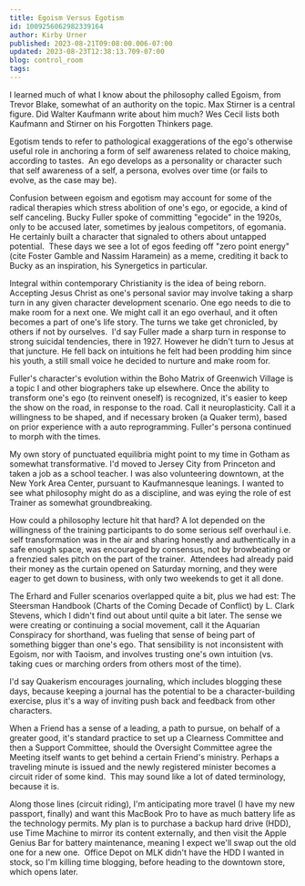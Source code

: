 ```yaml
---
title: Egoism Versus Egotism
id: 1009256062982339164
author: Kirby Urner
published: 2023-08-21T09:08:00.006-07:00
updated: 2023-08-23T12:38:13.709-07:00
blog: control_room
tags: 
---
```


[](https://www.flickr.com/photos/kirbyurner/53128407014/in/dateposted/)

I learned much of what I know about the philosophy called Egoism, from Trevor Blake, somewhat of an authority on the topic. Max Stirner is a central figure. Did Walter Kaufmann write about him much? Wes Cecil lists both Kaufmann and Stirner on his Forgotten Thinkers page.

Egotism tends to refer to pathological exaggerations of the ego's otherwise useful role in anchoring a form of self awareness related to choice making, according to tastes.  An ego develops as a personality or character such that self awareness of a self, a persona, evolves over time (or fails to evolve, as the case may be).

Confusion between egoism and egotism may account for some of the radical therapies which stress abolition of one's ego, or egocide, a kind of self canceling. Bucky Fuller spoke of committing "egocide" in the 1920s, only to be accused later, sometimes by jealous competitors, of egomania.  He certainly built a character that signaled to others about untapped potential.  These days we see a lot of egos feeding off "zero point energy" (cite Foster Gamble and Nassim Haramein) as a meme, crediting it back to Bucky as an inspiration, his Synergetics in particular.

Integral within contemporary Christianity is the idea of being reborn. Accepting Jesus Christ as one's personal savior may involve taking a sharp turn in any given character development scenario. One ego needs to die to make room for a next one. We might call it an ego overhaul, and it often becomes a part of one's life story. The turns we take get chronicled, by others if not by ourselves.  I'd say Fuller made a sharp turn in response to strong suicidal tendencies, there in 1927. However he didn't turn to Jesus at that juncture. He fell back on intuitions he felt had been prodding him since his youth, a still small voice he decided to nurture and make room for.

Fuller's character's evolution within the Boho Matrix of Greenwich Village is a topic I and other biographers take up elsewhere. Once the ability to transform one's ego (to reinvent oneself) is recognized, it's easier to keep the show on the road, in response to the road. Call it neuroplasticity. Call it a willingness to be shaped, and if necessary broken (a Quaker term), based on prior experience with a auto reprogramming. Fuller's persona continued to morph with the times.

My own story of punctuated equilibria might point to my time in Gotham as somewhat transformative. I'd moved to Jersey City from Princeton and taken a job as a school teacher. I was also volunteering downtown, at the New York Area Center, pursuant to Kaufmannesque leanings. I wanted to see what philosophy might do as a discipline, and was eying the role of est Trainer as somewhat groundbreaking. 

How could a philosophy lecture hit that hard? A lot depended on the willingness of the training participants to do some serious self overhaul i.e. self transformation was in the air and sharing honestly and authentically in a safe enough space, was encouraged by consensus, not by browbeating or a frenzied sales pitch on the part of the trainer.  Attendees had already paid their money as the curtain opened on Saturday morning, and they were eager to get down to business, with only two weekends to get it all done.

The Erhard and Fuller scenarios overlapped quite a bit, plus we had est: The Steersman Handbook (Charts of the Coming Decade of Conflict) by L. Clark Stevens, which I didn't find out about until quite a bit later. The sense we were creating or continuing a social movement, call it the Aquarian Conspiracy for shorthand, was fueling that sense of being part of something bigger than one's ego. That sensibility is not inconsistent with Egoism, nor with Taoism, and involves trusting one's own intuition (vs. taking cues or marching orders from others most of the time).

I'd say Quakerism encourages journaling, which includes blogging these days, because keeping a journal has the potential to be a character-building exercise, plus it's a way of inviting push back and feedback from other characters. 

When a Friend has a sense of a leading, a path to pursue, on behalf of a greater good, it's standard practice to set up a Clearness Committee and then a Support Committee, should the Oversight Committee agree the Meeting itself wants to get behind a certain Friend's ministry. Perhaps a traveling minute is issued and the newly registered minister becomes a circuit rider of some kind.  This may sound like a lot of dated terminology, because it is.

Along those lines (circuit riding), I'm anticipating more travel (I have my new passport, finally) and want this MacBook Pro to have as much battery life as the technology permits. My plan is to purchase a backup hard drive (HDD), use Time Machine to mirror its content externally, and then visit the Apple Genius Bar for battery maintenance, meaning I expect we'll swap out the old one for a new one.  Office Depot on MLK didn't have the HDD I wanted in stock, so I'm killing time blogging, before heading to the downtown store, which opens later.